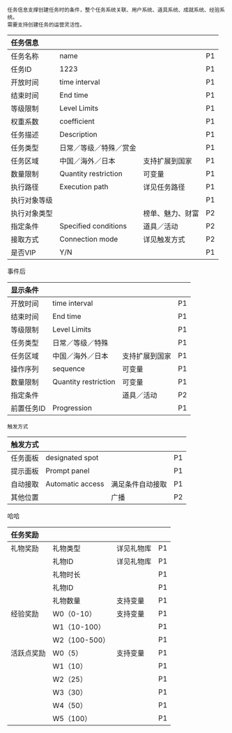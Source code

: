 ```
任务信息支撑创建任务时的条件，整个任务系统关联、用户系统、道具系统、成就系统、经验系统。
需要支持创建任务的运营灵活性。
```

| 任务信息 |  |  |  |
| :--- | :--- | :--- | :--- |
| 任务名称 | name |  | P1 |
| 任务ID | 1223 |  | P1 |
| 开放时间 | time interval |  | P1 |
| 结束时间 | End time |  | P1 |
| 等级限制 | Level Limits |  | P1 |
| 权重系数 | coefficient |  | P1 |
| 任务描述 | Description |  | P1 |
| 任务类型 | 日常／等级／特殊／赏金 |  | P1 |
| 任务区域 | 中国／海外／日本 | 支持扩展到国家 | P1 |
| 数量限制 | Quantity restriction | 可变量 | P1 |
| 执行路径 | Execution path | 详见任务路径 | P1 |
| 执行对象等级 |  |  | P1 |
| 执行对象类型 |  | 榜单、魅力、财富 | P2 |
| 指定条件 | Specified conditions | 道具／活动 | P2 |
| 接取方式 | Connection mode | 详见触发方式 | P2 |
| 是否VIP | Y/N |  | P1 |

事件后

| 显示条件 |  |  |  |
| :--- | :--- | :--- | :--- |
| 开放时间 | time interval |  | P1 |
| 结束时间 | End time |  | P1 |
| 等级限制 | Level Limits |  | P1 |
| 任务类型 | 日常／等级／特殊 |  | P1 |
| 任务区域 | 中国／海外／日本 | 支持扩展到国家 | P1 |
| 操作序列 | sequence | 可变量 | P1 |
| 数量限制 | Quantity restriction | 可变量 | P1 |
| 指定条件 |  | 道具／活动 | P2 |
| 前置任务ID | Progression |  | P1 |

```
触发方式
```

| 触发方式 |  |  |  |
| :--- | :--- | :--- | :--- |
| 任务面板 | designated spot |  | P1 |
| 提示面板 | Prompt panel |  | P1 |
| 自动接取 | Automatic access | 满足条件自动接取 | P1 |
| 其他位置 |  | 广播 | P2 |

哈哈

| 任务奖励 |  |  |  |
| :--- | :--- | :--- | :--- |
| 礼物奖励 | 礼物类型 | 详见礼物库 | P1 |
|  | 礼物ID | 详见礼物库 | P1 |
|  | 礼物时长 |  | P1 |
|  | 礼物ID |  | P1 |
|  | 礼物数量 | 支持变量 | P1 |
| 经验奖励 | W0（0-10） | 支持变量 | P1 |
|  | W1（10-100） |  | P1 |
|  | W2（100-500） |  | P1 |
| 活跃点奖励 | W0（5） | 支持变量 | P1 |
|  | W1（10） |  | P1 |
|  | W2（25） |  | P1 |
|  | W3（30） |  | P1 |
|  | W4（50） |  | P1 |
|  | W5（100） |  | P1 |



